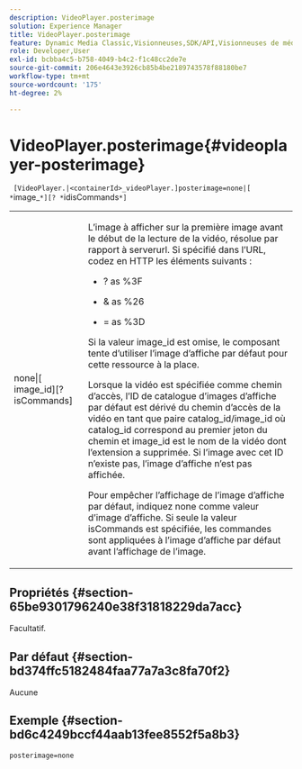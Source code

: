 ```yaml
---
description: VideoPlayer.posterimage
solution: Experience Manager
title: VideoPlayer.posterimage
feature: Dynamic Media Classic,Visionneuses,SDK/API,Visionneuses de médias mixtes
role: Developer,User
exl-id: bcbba4c5-b758-4049-b4c2-f1c48cc2de7e
source-git-commit: 206e4643e3926cb85b4be2189743578f88180be7
workflow-type: tm+mt
source-wordcount: '175'
ht-degree: 2%

---
```


# VideoPlayer.posterimage{#videoplayer-posterimage}

` [VideoPlayer.|<containerId>_videoPlayer.]posterimage=none|[ *`image_`*][? *`idisCommands`*]`

<table id="table_AE7AAFA9B4374E31B51D06511EB96401"> 
 <tbody> 
  <tr> 
   <td colname="col1"> <p> <span class="codeph"> none|[<span class="varname"> image_id</span>][?<span class="varname"> isCommands</span>]</span> </p> </td> 
   <td colname="col2"> <p> L’image à afficher sur la première image avant le début de la lecture de la vidéo, résolue par rapport à <span class="codeph"> serverurl</span>. Si spécifié dans l’URL, codez en HTTP les éléments suivants : </p> <p> 
     <ul id="ul_B38A687CEFE64C68A0B2C227A68A458F"> 
      <li id="li_E7AE1BDAC17E49E0B7ACF89C5C0529F0"> <p> <span class="codeph"> ?</span> as  <span class="codeph"> %3F</span> </p> </li> 
      <li id="li_391CCF067F734480B2B4AFC9760C479A"> <p> <span class="codeph"> &amp;</span> as  <span class="codeph"> %26</span> </p> </li> 
      <li id="li_6824B66A55554C5A8B12874DCF5BFAEE"> <p> <span class="codeph"> =</span> as  <span class="codeph"> %3D</span> </p> </li> 
     </ul> </p> <p>Si la valeur <span class="codeph"><span class="varname"> image_id</span></span> est omise, le composant tente d’utiliser l’image d’affiche par défaut pour cette ressource à la place. </p> <p>Lorsque la vidéo est spécifiée comme chemin d’accès, l’ID de catalogue d’images d’affiche par défaut est dérivé du chemin d’accès de la vidéo en tant que paire <span class="codeph"> catalog_id/image_id</span> où <span class="codeph"> catalog_id</span> correspond au premier jeton du chemin et <span class="codeph"> image_id</span> est le nom de la vidéo dont l’extension a supprimée. Si l’image avec cet ID n’existe pas, l’image d’affiche n’est pas affichée. </p> <p>Pour empêcher l’affichage de l’image d’affiche par défaut, indiquez <span class="codeph"> none</span> comme valeur d’image d’affiche. Si seule la valeur <span class="codeph"><span class="varname"> isCommands</span></span> est spécifiée, les commandes sont appliquées à l’image d’affiche par défaut avant l’affichage de l’image. </p> </td> 
  </tr> 
 </tbody> 
</table>

## Propriétés {#section-65be9301796240e38f31818229da7acc}

Facultatif.

## Par défaut {#section-bd374ffc5182484faa77a7a3c8fa70f2}

Aucune

## Exemple {#section-bd6c4249bccf44aab13fee8552f5a8b3}

`posterimage=none`
